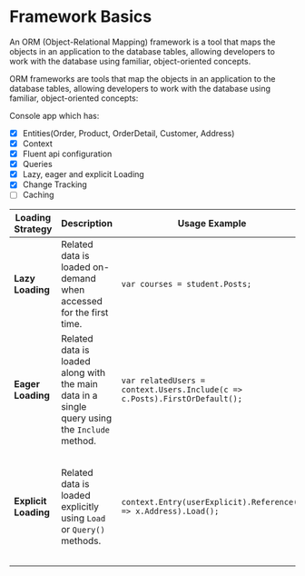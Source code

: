 # Framework Basics

An ORM (Object-Relational Mapping) framework is a tool that maps the objects in an application to the database tables, allowing developers to work with the database using familiar, object-oriented concepts.

ORM frameworks are tools that map the objects in an application to the database tables, allowing developers to work with the database using familiar, object-oriented concepts:

Console app which has:

-[x] Entities(Order, Product, OrderDetail, Customer, Address)
-[x] Context
-[x] Fluent api configuration
-[x] Queries
-[x] Lazy, eager and explicit Loading
-[x] Change Tracking
-[ ] Caching

| Loading Strategy | Description | Usage Example | SQL Queries | Performance Impact | Pros | Cons |
| ---------------- | ----------- | ------------- | ----------- | ------------------ | ---- | ---- |
| **Lazy Loading** | Related data is loaded on-demand when accessed for the first time. | `var courses = student.Posts;` | Multiple queries when accessing each related entity. | May lead to multiple database calls and increased load. | Simple code and convenient for accessing related data dynamically. | Performance can be inefficient; unexpected database calls. |
| **Eager Loading** | Related data is loaded along with the main data in a single query using the `Include` method. | `var relatedUsers = context.Users.Include(c => c.Posts).FirstOrDefault();` | A single query fetches main and related data. | Reduces number of queries sent to the database; improves performance. | Reduces database round trips and is efficient for predictable data loading. | May load more data than necessary, affecting memory usage. |
| **Explicit Loading** | Related data is loaded explicitly using `Load` or `Query()` methods. | `context.Entry(userExplicit).Reference(x => x.Address).Load();` | Each explicit load triggers a separate SQL query for each related entity. | Provides fine-grained control over when and what data is loaded. | More control over data loading and usage. | May result in multiple database calls, but can be optimized. |
